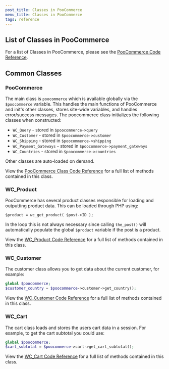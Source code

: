 ```yaml
---
post_title: Classes in PooCommerce
menu_title: Classes in PooCommerce
tags: reference
---
```


## List of Classes in PooCommerce

For a list of Classes in PooCommerce, please see the [PooCommerce Code Reference](https://poocommerce.github.io/code-reference/packages/PooCommerce-Classes.html).

## Common Classes

### PooCommerce

The main class is `poocommerce` which is available globally via the `$poocommerce` variable. This handles the main functions of PooCommerce and init's other classes, stores site-wide variables, and handles error/success messages. The poocommerce class initializes the following classes when constructed:

-   `WC_Query` - stored in `$poocommerce->query`
-   `WC_Customer` - stored in `$poocommerce->customer`
-   `WC_Shipping` - stored in `$poocommerce->shipping`
-   `WC_Payment_Gateways` - stored in `$poocommerce->payment_gateways`
-   `WC_Countries` - stored in `$poocommerce->countries`

Other classes are auto-loaded on demand.

View the [PooCommerce Class Code Reference](https://poocommerce.github.io/code-reference/classes/PooCommerce.html) for a full list of methods contained in this class.

### WC_Product

PooCommerce has several product classes responsible for loading and outputting product data. This can be loaded through PHP using:

`$product = wc_get_product( $post->ID );`

In the loop this is not always necessary since calling  `the_post()` will automatically populate the global  `$product` variable if the post is a product.

View the [WC_Product Code Reference](https://poocommerce.github.io/code-reference/classes/WC-Product.html) for a full list of methods contained in this class.

### WC_Customer

The customer class allows you to get data about the current customer, for example:

```php
global $poocommerce;
$customer_country = $poocommerce->customer->get_country();
```

View the [WC_Customer Code Reference](https://poocommerce.github.io/code-reference/classes/WC-Customer.html) for a full list of methods contained in this class.

### WC_Cart

The cart class loads and stores the users cart data in a session. For example, to get the cart subtotal you could use:

```php
global $poocommerce;
$cart_subtotal = $poocommerce->cart->get_cart_subtotal();
```

View the [WC_Cart Code Reference](https://poocommerce.github.io/code-reference/classes/WC-Cart.html) for a full list of methods contained in this class.
